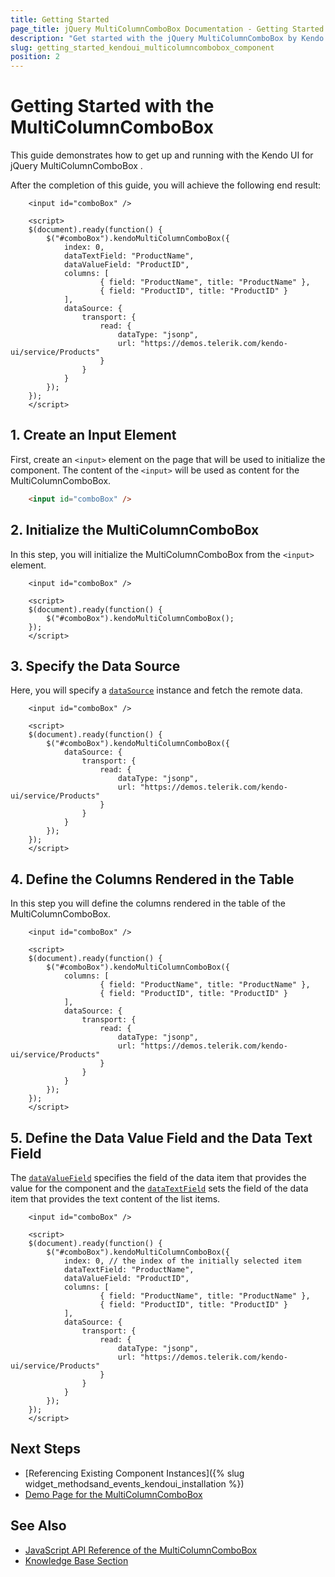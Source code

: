 ```yaml
---
title: Getting Started
page_title: jQuery MultiColumnComboBox Documentation - Getting Started with the MultiColumnComboBox
description: "Get started with the jQuery MultiColumnComboBox by Kendo UI and learn how to create, initialize, and enable the component."
slug: getting_started_kendoui_multicolumncombobox_component
position: 2
---
```


# Getting Started with the MultiColumnComboBox 

This guide demonstrates how to get up and running with the Kendo UI for jQuery MultiColumnComboBox .

After the completion of this guide, you will achieve the following end result:

```dojo
    <input id="comboBox" />

    <script>
    $(document).ready(function() {
        $("#comboBox").kendoMultiColumnComboBox({
            index: 0,
            dataTextField: "ProductName",
            dataValueField: "ProductID",
            columns: [
                    { field: "ProductName", title: "ProductName" },
                    { field: "ProductID", title: "ProductID" }
            ],
            dataSource: {
                transport: {
                    read: {
                        dataType: "jsonp",
                        url: "https://demos.telerik.com/kendo-ui/service/Products"
                    }
                }
            }
        });
    });
    </script>
```

## 1. Create an Input Element

First, create an `<input>` element on the page that will be used to initialize the component. The content of the `<input>` will be used as content for the MultiColumnComboBox.

```html
    <input id="comboBox" />
```

## 2. Initialize the MultiColumnComboBox

In this step, you will initialize the MultiColumnComboBox from the `<input>` element.

```dojo
    <input id="comboBox" />

    <script>
    $(document).ready(function() {
        $("#comboBox").kendoMultiColumnComboBox();
    });
    </script>
```

## 3. Specify the Data Source

Here, you will specify a [`dataSource`](/api/javascript/ui/autocomplete/configuration/datasource) instance and fetch the remote data.

```dojo
    <input id="comboBox" />

    <script>
    $(document).ready(function() {
        $("#comboBox").kendoMultiColumnComboBox({
            dataSource: {
                transport: {
                    read: {
                        dataType: "jsonp",
                        url: "https://demos.telerik.com/kendo-ui/service/Products"
                    }
                }
            }
        });
    });
    </script>
```

## 4. Define the Columns Rendered in the Table

In this step you will define the columns rendered in the table of the MultiColumnComboBox.

```dojo
    <input id="comboBox" />

    <script>
    $(document).ready(function() {
        $("#comboBox").kendoMultiColumnComboBox({
            columns: [
                    { field: "ProductName", title: "ProductName" },
                    { field: "ProductID", title: "ProductID" }
            ],
            dataSource: {
                transport: {
                    read: {
                        dataType: "jsonp",
                        url: "https://demos.telerik.com/kendo-ui/service/Products"
                    }
                }
            }
        });
    });
    </script>
```

## 5. Define the Data Value Field and the Data Text Field

The [`dataValueField`](/api/javascript/ui/multicolumncombobox/configuration/datavaluefield) specifies the field of the data item that provides the value for the component and the [`dataTextField`](/api/javascript/ui/multicolumncombobox/configuration/datatextfield) sets the field of the data item that provides the text content of the list items.

```dojo
    <input id="comboBox" />

    <script>
    $(document).ready(function() {
        $("#comboBox").kendoMultiColumnComboBox({
            index: 0, // the index of the initially selected item
            dataTextField: "ProductName",
            dataValueField: "ProductID",
            columns: [
                    { field: "ProductName", title: "ProductName" },
                    { field: "ProductID", title: "ProductID" }
            ],
            dataSource: {
                transport: {
                    read: {
                        dataType: "jsonp",
                        url: "https://demos.telerik.com/kendo-ui/service/Products"
                    }
                }
            }
        });
    });
    </script>
```

## Next Steps

* [Referencing Existing Component Instances]({% slug widget_methodsand_events_kendoui_installation %})
* [Demo Page for the MultiColumnComboBox](https://demos.telerik.com/kendo-ui/multicolumncombobox/index)

## See Also 

* [JavaScript API Reference of the MultiColumnComboBox](/api/javascript/ui/multicolumncombobox)
* [Knowledge Base Section](/knowledge-base)


